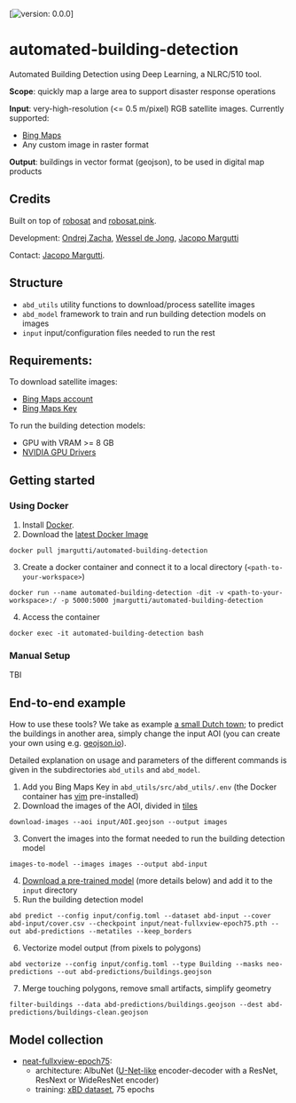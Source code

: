 [![version: 0.0.0](https://img.shields.io/badge/stable-0.0.0-ED2E26.svg?style=flat-square)]

# automated-building-detection
Automated Building Detection using Deep Learning, a NLRC/510 tool.

**Scope**: quickly map a large area to support disaster response operations

**Input**: very-high-resolution (<= 0.5 m/pixel) RGB satellite images. Currently supported:
* [Bing Maps](https://www.bing.com/maps/aerial)
* Any custom image in raster format

**Output**: buildings in vector format (geojson), to be used in digital map products

## Credits
Built on top of [robosat](https://github.com/mapbox/robosat) and [robosat.pink](https://github.com/acannistra/robosat.pink).

Development: [Ondrej Zacha](https://github.com/ondrejzacha), [Wessel de Jong](https://github.com/Wessel93), [Jacopo Margutti](https://github.com/jmargutt)

Contact: [Jacopo Margutti](mailto:jmargutti@redcross.nl).

## Structure
* `abd_utils` utility functions to download/process satellite images
* `abd_model` framework to train and run building detection models on images
* `input` input/configuration files needed to run the rest

## Requirements:
To download satellite images:
* [Bing Maps account](https://docs.microsoft.com/en-us/bingmaps/getting-started/bing-maps-dev-center-help/creating-a-bing-maps-account)
* [Bing Maps Key](https://docs.microsoft.com/en-us/bingmaps/getting-started/bing-maps-dev-center-help/getting-a-bing-maps-key)

To run the building detection models:
* GPU with VRAM >= 8 GB
* [NVIDIA GPU Drivers](https://www.nvidia.com/Download/index.aspx)

## Getting started
### Using Docker
1. Install [Docker](https://www.docker.com/get-started).
2. Download the [latest Docker Image](https://hub.docker.com/r/jmargutti/automated-building-detection)
```
docker pull jmargutti/automated-building-detection
```
3. Create a docker container and connect it to a local directory (`<path-to-your-workspace>`)
```
docker run --name automated-building-detection -dit -v <path-to-your-workspace>:/ -p 5000:5000 jmargutti/automated-building-detection
```
4. Access the container
```
docker exec -it automated-building-detection bash
```

### Manual Setup
TBI

## End-to-end example
How to use these tools? We take as example [a small Dutch town](https://en.wikipedia.org/wiki/Giethoorn); to predict the buildings in another area, simply change the input AOI (you can create your own using e.g. [geojson.io](http://geojson.io/)).

Detailed explanation on usage and parameters of the different commands is given in the subdirectories `abd_utils` and `abd_model`.

1. Add you Bing Maps Key in `abd_utils/src/abd_utils/.env` (the Docker container has [vim](https://www.vim.org/) pre-installed)
2. Download the images of the AOI, divided in [tiles](https://wiki.openstreetmap.org/wiki/Slippy_map_tilenames)
```
download-images --aoi input/AOI.geojson --output images
```
3. Convert the images into the format needed to run the building detection model
```
images-to-model --images images --output abd-input
```
4. [Download a pre-trained model](https://rodekruis.sharepoint.com/sites/510-Team/_layouts/15/guestaccess.aspx?docid=048f1927be4af4bc09805be0cfc376b22&authkey=AZSnVN8hrbj9CYSV8K-wg9o&expiration=2021-08-08T22%3A00%3A00.000Z&e=VIywGA) (more details below) and add it to the `input` directory
5. Run the building detection model 
```
abd predict --config input/config.toml --dataset abd-input --cover abd-input/cover.csv --checkpoint input/neat-fullxview-epoch75.pth --out abd-predictions --metatiles --keep_borders
```
6. Vectorize model output (from pixels to polygons)
```
abd vectorize --config input/config.toml --type Building --masks neo-predictions --out abd-predictions/buildings.geojson
```
7. Merge touching polygons, remove small artifacts, simplify geometry
```
filter-buildings --data abd-predictions/buildings.geojson --dest abd-predictions/buildings-clean.geojson
```

## Model collection
* [neat-fullxview-epoch75](https://rodekruis.sharepoint.com/sites/510-Team/_layouts/15/guestaccess.aspx?docid=048f1927be4af4bc09805be0cfc376b22&authkey=AZSnVN8hrbj9CYSV8K-wg9o&expiration=2021-08-08T22%3A00%3A00.000Z&e=VIywGA): 
  * architecture: AlbuNet ([U-Net-like](https://arxiv.org/abs/1505.04597) encoder-decoder with a ResNet, ResNext or WideResNet encoder)
  * training: [xBD dataset](https://arxiv.org/pdf/1911.09296.pdf), 75 epochs


